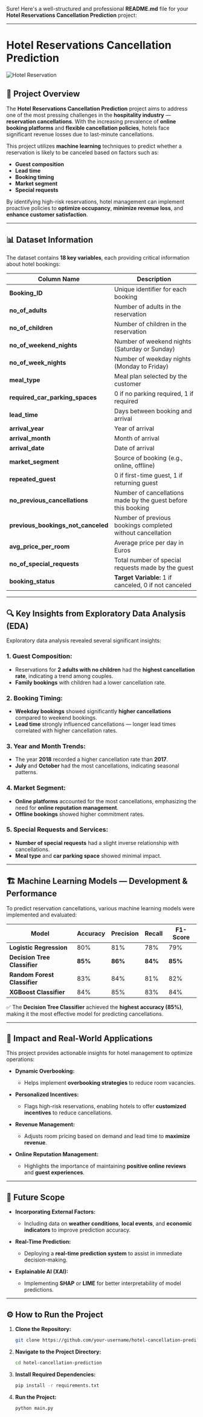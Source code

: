 Sure! Here's a well-structured and professional **README.md** file for your **Hotel Reservations Cancellation Prediction** project:

---

# **Hotel Reservations Cancellation Prediction**  
![Hotel Reservation](https://static.vecteezy.com/system/resources/previews/000/474/062/original/hotel-reservation-conceptual-illustration-design-vector.jpg)  

## 📌 **Project Overview**  
The **Hotel Reservations Cancellation Prediction** project aims to address one of the most pressing challenges in the **hospitality industry** — **reservation cancellations**. With the increasing prevalence of **online booking platforms** and **flexible cancellation policies**, hotels face significant revenue losses due to last-minute cancellations.  

This project utilizes **machine learning** techniques to predict whether a reservation is likely to be canceled based on factors such as:  
- **Guest composition**  
- **Lead time**  
- **Booking timing**  
- **Market segment**  
- **Special requests**  

By identifying high-risk reservations, hotel management can implement proactive policies to **optimize occupancy**, **minimize revenue loss**, and **enhance customer satisfaction**.  

---

## 📊 **Dataset Information**  
The dataset contains **18 key variables**, each providing critical information about hotel bookings:  

| **Column Name**                | **Description**                                             |
|---------------------------------|-------------------------------------------------------------|
| **Booking_ID**                  | Unique identifier for each booking                         |
| **no_of_adults**                | Number of adults in the reservation                         |
| **no_of_children**              | Number of children in the reservation                       |
| **no_of_weekend_nights**        | Number of weekend nights (Saturday or Sunday)              |
| **no_of_week_nights**           | Number of weekday nights (Monday to Friday)                |
| **meal_type**                   | Meal plan selected by the customer                         |
| **required_car_parking_spaces** | 0 if no parking required, 1 if required                    |
| **lead_time**                   | Days between booking and arrival                           |
| **arrival_year**                | Year of arrival                                             |
| **arrival_month**               | Month of arrival                                            |
| **arrival_date**                | Date of arrival                                             |
| **market_segment**              | Source of booking (e.g., online, offline)                  |
| **repeated_guest**              | 0 if first-time guest, 1 if returning guest                |
| **no_previous_cancellations**   | Number of cancellations made by the guest before this booking |
| **previous_bookings_not_canceled** | Number of previous bookings completed without cancellation |
| **avg_price_per_room**          | Average price per day in Euros                              |
| **no_of_special_requests**      | Total number of special requests made by the guest          |
| **booking_status**              | **Target Variable:** 1 if canceled, 0 if not canceled       |

---

## 🔍 **Key Insights from Exploratory Data Analysis (EDA)**  
Exploratory data analysis revealed several significant insights:  

### **1. Guest Composition:**  
- Reservations for **2 adults with no children** had the **highest cancellation rate**, indicating a trend among couples.  
- **Family bookings** with children had a lower cancellation rate.  

### **2. Booking Timing:**  
- **Weekday bookings** showed significantly **higher cancellations** compared to weekend bookings.  
- **Lead time** strongly influenced cancellations — longer lead times correlated with higher cancellation rates.  

### **3. Year and Month Trends:**  
- The year **2018** recorded a higher cancellation rate than **2017**.  
- **July** and **October** had the most cancellations, indicating seasonal patterns.  

### **4. Market Segment:**  
- **Online platforms** accounted for the most cancellations, emphasizing the need for **online reputation management**.  
- **Offline bookings** showed higher commitment rates.  

### **5. Special Requests and Services:**  
- **Number of special requests** had a slight inverse relationship with cancellations.  
- **Meal type** and **car parking space** showed minimal impact.  

---

## 🏗️ **Machine Learning Models — Development & Performance**  
To predict reservation cancellations, various machine learning models were implemented and evaluated:  

| **Model**                | **Accuracy**        | **Precision**    | **Recall**         | **F1-Score**     |
|---------------------------|--------------------|------------------|--------------------|------------------|
| **Logistic Regression**    | 80%                | 81%              | 78%                | 79%              |
| **Decision Tree Classifier** | **85%**            | **86%**          | **84%**            | **85%**          |
| **Random Forest Classifier** | 83%                | 84%              | 81%                | 82%              |
| **XGBoost Classifier**     | 84%                | 85%              | 83%                | 84%              |

✅ The **Decision Tree Classifier** achieved the **highest accuracy (85%)**, making it the most effective model for predicting cancellations.  

---

## 🚀 **Impact and Real-World Applications**  

This project provides actionable insights for hotel management to optimize operations:  

- **Dynamic Overbooking:**  
  - Helps implement **overbooking strategies** to reduce room vacancies.  

- **Personalized Incentives:**  
  - Flags high-risk reservations, enabling hotels to offer **customized incentives** to reduce cancellations.  

- **Revenue Management:**  
  - Adjusts room pricing based on demand and lead time to **maximize revenue**.  

- **Online Reputation Management:**  
  - Highlights the importance of maintaining **positive online reviews** and **guest experiences**.  

---

## 🔮 **Future Scope**  

- **Incorporating External Factors:**  
  - Including data on **weather conditions**, **local events**, and **economic indicators** to improve prediction accuracy.  

- **Real-Time Prediction:**  
  - Deploying a **real-time prediction system** to assist in immediate decision-making.  

- **Explainable AI (XAI):**  
  - Implementing **SHAP** or **LIME** for better interpretability of model predictions.  

---

## ⚙️ **How to Run the Project**  

1. **Clone the Repository:**  
   ```bash
   git clone https://github.com/your-username/hotel-cancellation-prediction.git
   ```
2. **Navigate to the Project Directory:**  
   ```bash
   cd hotel-cancellation-prediction
   ```
3. **Install Required Dependencies:**  
   ```bash
   pip install -r requirements.txt
   ```
4. **Run the Project:**  
   ```bash
   python main.py
   ```
